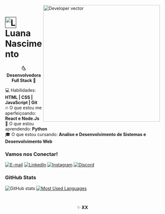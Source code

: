 <img align="right" alt="Developer vector" height="380" src="https://github.com/selenitye/selenitye/assets/129871998/b28230cc-0202-4727-90f1-d2c0a0ba45c9">

<h1>
    <a href="">
     <img align="center" alt="Logo Luana Projetos" width="36px" src="https://github.com/selenitye/selenitye/assets/129871998/ab062889-c71c-4a87-9d9f-e643b018aa64"></a>
    <span>Luana Nascimento</span>
</h1>

<p align="center"><strong>🌜Desenvolvedora Full Stack 🌛</strong>

💻 Habilidades: <strong> HTML | CSS | JavaScript | Git </strong><br>
  🔥 O que estou me aperfeiçoando: <strong>React e Node.Js</strong><br>
  🚀 O que estou aprendendo: <strong>Python</strong><br>
  🎓 O que estou cursando: <strong>Analise e Desenvolvimento de Sistemas 
  e Desenvolvimento Web</strong></p>
<!--
[![Preview](https://img.shields.io/badge/Portfolio-000?style=for-the-badge&logo=github&logoColor=FF00F6)](https://selenitye.github.io/)
[![GitHub Page](https://img.shields.io/badge/selenitye.github.io-67136f?style=for-the-badge)](https://selenitye.github.io/)
-->
<h3 align="left">Vamos nos Conectar!</h3>

[![E-mail](https://img.shields.io/badge/-Email-000?style=for-the-badge&logo=microsoft-outlook&logoColor=1064ba)](mailto:luanacs@outlook.com)
  [![LinkedIn](https://img.shields.io/badge/-LinkedIn-000?style=for-the-badge&logo=linkedin&logoColor=1064ba)](https://www.linkedin.com/in/selenitye)  [![Instagram](https://img.shields.io/badge/-Instagram-000?style=for-the-badge&logo=instagram&logoColor=1064ba&color:FFF)](https://www.instagram.com/selenitye/)  [![Discord](https://img.shields.io/badge/Discord-000?style=for-the-badge&logo=discord&logoColor=1064ba)]()


<h3 align="left">GitHub Stats</h3>

![GitHub stats](https://github-readme-stats-git-masterrstaa-rickstaa.vercel.app/api?username=selenitye&hide_title=true&show_icons=true&include_all_commits=false&count_private=true&line_height=25&hide=issues&bg_color=000&title_color=1064ba&text_color=FFF&border_radius=3&border_color=1064ba&icon_color=1064ba&theme=jolly)
[![Most Used Languages](https://github-readme-stats-git-masterrstaa-rickstaa.vercel.app/api/top-langs/?username=selenitye&line_height=10&card_width=290&layout=compact&hide_title=false&count_private=true&langs_count=4&show_icons=true&title_color=1064ba&hide=&bg_color=000&text_color=1064ba&border_radius=3&border_color=1064ba&count_private=true)](https://github.com/selenitye/github-readme-stats) <!-- `hide=html,css` para esconder o que quiser -->



<br>


<p align="center">
  <a align="center">✨<strong> XX</strong></a>
<p align="center">	

